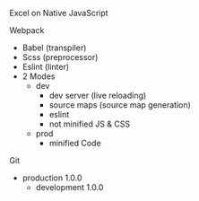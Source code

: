 Excel on Native JavaScript

Webpack  
* Babel (transpiler)
* Scss (preprocessor)
* Eslint (linter)
* 2 Modes
    * dev
        * dev server (live reloading)
        * source maps (source map generation)
        * eslint
        * not minified JS & CSS
    * prod
        * minified Code

Git
* production 1.0.0
    * development 1.0.0
